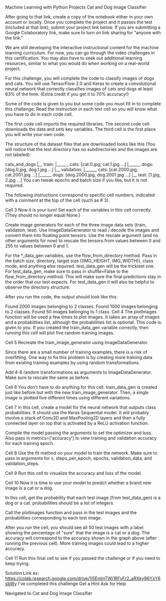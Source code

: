 
Machine Learning with Python Projects
Cat and Dog Image Classifier


After going to that link, create a copy of the notebook either in your own account or locally. Once you complete the project and it passes the test (included at that link), submit your project link below. If you are submitting a Google Colaboratory link, make sure to turn on link sharing for "anyone with the link."

We are still developing the interactive instructional content for the machine learning curriculum. For now, you can go through the video challenges in this certification. You may also have to seek out additional learning resources, similar to what you would do when working on a real-world project.

For this challenge, you will complete the code to classify images of dogs and cats. You will use TensorFlow 2.0 and Keras to create a convolutional neural network that correctly classifies images of cats and dogs at least 63% of the time. (Extra credit if you get it to 70% accuracy!)

Some of the code is given to you but some code you must fill in to complete this challenge. Read the instruction in each text cell so you will know what you have to do in each code cell.

The first code cell imports the required libraries. The second code cell downloads the data and sets key variables. The third cell is the first place you will write your own code.

The structure of the dataset files that are downloaded looks like this (You will notice that the test directory has no subdirectories and the images are not labeled):

cats_and_dogs
|__ train:
    |______ cats: [cat.0.jpg, cat.1.jpg ...]
    |______ dogs: [dog.0.jpg, dog.1.jpg ...]
|__ validation:
    |______ cats: [cat.2000.jpg, cat.2001.jpg ...]
    |______ dogs: [dog.2000.jpg, dog.2001.jpg ...]
|__ test: [1.jpg, 2.jpg ...]
You can tweak epochs and batch size if you like, but it is not required.

The following instructions correspond to specific cell numbers, indicated with a comment at the top of the cell (such as # 3).

Cell 3
Now it is your turn! Set each of the variables in this cell correctly. (They should no longer equal None.)

Create image generators for each of the three image data sets (train, validation, test). Use ImageDataGenerator to read / decode the images and convert them into floating point tensors. Use the rescale argument (and no other arguments for now) to rescale the tensors from values between 0 and 255 to values between 0 and 1.

For the *_data_gen variables, use the flow_from_directory method. Pass in the batch size, directory, target size ((IMG_HEIGHT, IMG_WIDTH)), class mode, and anything else required. test_data_gen will be the trickiest one. For test_data_gen, make sure to pass in shuffle=False to the flow_from_directory method. This will make sure the final predictions stay in the order that our test expects. For test_data_gen it will also be helpful to observe the directory structure.

After you run the code, the output should look like this:

Found 2000 images belonging to 2 classes.
Found 1000 images belonging to 2 classes.
Found 50 images belonging to 1 class.
Cell 4
The plotImages function will be used a few times to plot images. It takes an array of images and a probabilities list, although the probabilities list is optional. This code is given to you. If you created the train_data_gen variable correctly, then running this cell will plot five random training images.

Cell 5
Recreate the train_image_generator using ImageDataGenerator.

Since there are a small number of training examples, there is a risk of overfitting. One way to fix this problem is by creating more training data from existing training examples by using random transformations.

Add 4-6 random transformations as arguments to ImageDataGenerator. Make sure to rescale the same as before.

Cell 6
You don't have to do anything for this cell. train_data_gen is created just like before but with the new train_image_generator. Then, a single image is plotted five different times using different variations.

Cell 7
In this cell, create a model for the neural network that outputs class probabilities. It should use the Keras Sequential model. It will probably involve a stack of Conv2D and MaxPooling2D layers and then a fully connected layer on top that is activated by a ReLU activation function.

Compile the model passing the arguments to set the optimizer and loss. Also pass in metrics=['accuracy'] to view training and validation accuracy for each training epoch.

Cell 8
Use the fit method on your model to train the network. Make sure to pass in arguments for x, steps_per_epoch, epochs, validation_data, and validation_steps.

Cell 9
Run this cell to visualize the accuracy and loss of the model.

Cell 10
Now it is time to use your model to predict whether a brand new image is a cat or a dog.

In this cell, get the probability that each test image (from test_data_gen) is a dog or a cat. probabilities should be a list of integers.

Call the plotImages function and pass in the test images and the probabilities corresponding to each test image.

After you run the cell, you should see all 50 test images with a label showing the percentage of "sure" that the image is a cat or a dog. The accuracy will correspond to the accuracy shown in the graph above (after running the previous cell). More training images could lead to a higher accuracy.

Cell 11
Run this final cell to see if you passed the challenge or if you need to keep trying.

Solution Link
ex: https://colab.research.google.com/drive/1i5EmInTWi1RFvFr2_aRXky96YxY6sbWy
I've completed this challenge
Get a Hint
Ask for Help

Navigated to Cat and Dog Image Classifier
